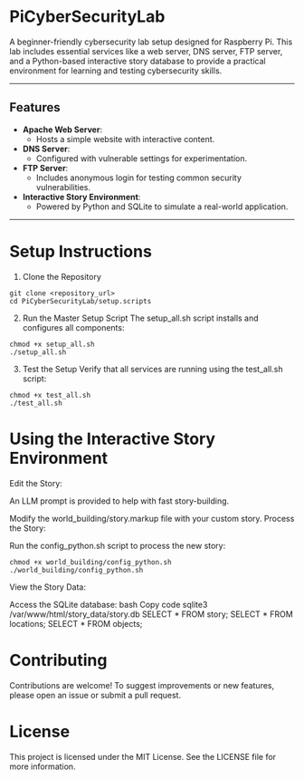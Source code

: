 # **PiCyberSecurityLab**
A beginner-friendly cybersecurity lab setup designed for Raspberry Pi. This lab includes essential services like a web server, DNS server, FTP server, and a Python-based interactive story database to provide a practical environment for learning and testing cybersecurity skills.

---

## **Features**
- **Apache Web Server**:
  - Hosts a simple website with interactive content.
- **DNS Server**:
  - Configured with vulnerable settings for experimentation.
- **FTP Server**:
  - Includes anonymous login for testing common security vulnerabilities.
- **Interactive Story Environment**:
  - Powered by Python and SQLite to simulate a real-world application.

---

# **Setup Instructions**
1. Clone the Repository
```
git clone <repository_url>
cd PiCyberSecurityLab/setup.scripts
```
2. Run the Master Setup Script
The setup_all.sh script installs and configures all components:

```
chmod +x setup_all.sh
./setup_all.sh
```
3. Test the Setup
Verify that all services are running using the test_all.sh script:

```
chmod +x test_all.sh
./test_all.sh
```
# **Using the Interactive Story Environment**
Edit the Story:

An LLM prompt is provided to help with fast story-building.

Modify the world_building/story.markup file with your custom story.
Process the Story:

Run the config_python.sh script to process the new story:
```
chmod +x world_building/config_python.sh
./world_building/config_python.sh
```
View the Story Data:

Access the SQLite database:
bash
Copy code
sqlite3 /var/www/html/story_data/story.db
SELECT * FROM story;
SELECT * FROM locations;
SELECT * FROM objects;
# **Contributing**
Contributions are welcome! To suggest improvements or new features, please open an issue or submit a pull request.

# **License**
This project is licensed under the MIT License. See the LICENSE file for more information.





